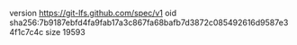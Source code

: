 version https://git-lfs.github.com/spec/v1
oid sha256:7b9187ebfd4fa9fab17a3c867fa68bafb7d3872c085492616d9587e34f1c7c4c
size 19593
